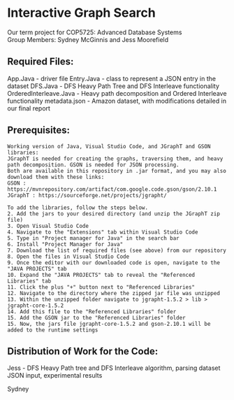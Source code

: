 # Interactive Graph Search
Our term project for COP5725: Advanced Database Systems  
Group Members: Sydney McGinnis and Jess Moorefield  

Required Files: 
---------------------  
App.Java - driver file 
Entry.Java - class to represent a JSON entry in the dataset
DFS.Java - DFS Heavy Path Tree and DFS Interleave functionality 
OrderedInterleave.Java - Heavy path decomposition and Ordered Interleave functionality
metadata.json - Amazon dataset, with modifications detailed in our final report

Prerequisites: 
---------------------  
```
Working version of Java, Visual Studio Code, and JGraphT and GSON libraries:  
JGraphT is needed for creating the graphs, traversing them, and heavy path decomposition. GSON is needed for JSON processing.
Both are available in this repository in .jar format, and you may also download them with these links:
GSON : https://mvnrepository.com/artifact/com.google.code.gson/gson/2.10.1
JGraphT : https://sourceforge.net/projects/jgrapht/

To add the libraries, follow the steps below.  
2. Add the jars to your desired directory (and unzip the JGraphT zip file) 
3. Open Visual Studio Code
4. Navigate to the "Extensions" tab within Visual Studio Code
5. Type in "Project manager for Java" in the search bar
6. Install "Project Manager for Java"
7. Download the list of required files (see above) from our repository
8. Open the files in Visual Studio Code
9. Once the editor with our downloaded code is open, navigate to the "JAVA PROJECTS" tab
10. Expand the "JAVA PROJECTS" tab to reveal the "Referenced Libraries" tab
11. Click the plus "+" button next to "Referenced Libraries"
12. Navigate to the directory where the zipped jar file was unzipped
13. Within the unzipped folder navigate to jgrapht-1.5.2 > lib > jgrapht-core-1.5.2
14. Add this file to the "Referenced Libraries" folder
15. Add the GSON jar to the "Referenced Libraries" folder
15. Now, the jars file jgrapht-core-1.5.2 and gson-2.10.1 will be added to the runtime settings
```

Distribution of Work for the Code:
---------------------    
Jess - DFS Heavy Path tree and DFS Interleave algorithm, parsing dataset JSON input, experimental results 

Sydney    


